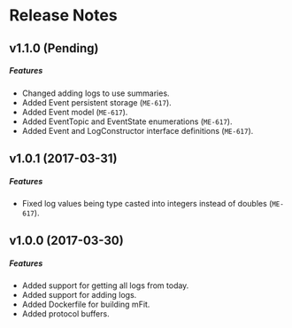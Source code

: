 # Release Notes

## v1.1.0 (Pending)
##### Features
- Changed adding logs to use summaries.
- Added Event persistent storage (`ME-617`).
- Added Event model (`ME-617`).
- Added EventTopic and EventState enumerations (`ME-617`).
- Added Event and LogConstructor interface definitions (`ME-617`).

## v1.0.1 (2017-03-31)
##### Features
- Fixed log values being type casted into integers instead of doubles (`ME-617`).

## v1.0.0 (2017-03-30)
##### Features
- Added support for getting all logs from today.
- Added support for adding logs.
- Added Dockerfile for building mFit.
- Added protocol buffers.
